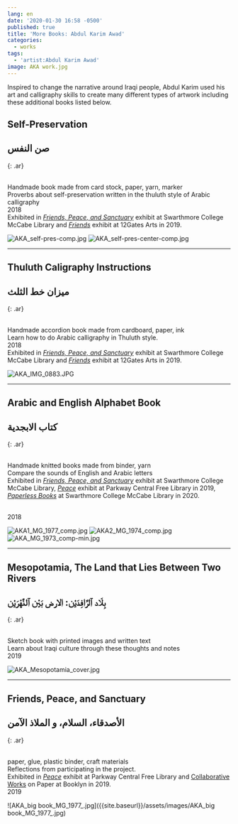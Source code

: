 ```yaml
---
lang: en
date: '2020-01-30 16:58 -0500'
published: true
title: 'More Books: Abdul Karim Awad'
categories:
  - works
tags:
  - 'artist:Abdul Karim Awad'
image: AKA work.jpg
---
```

Inspired to change the narrative around Iraqi people, Abdul Karim used his art and calligraphy skills to create many different types of artwork including these additional books listed below.

## **Self-Preservation**

## **صن النفس**
{: .ar}

<br/>Handmade book made from card stock, paper, yarn, marker 
<br/>Proverbs about self-preservation written in the thuluth style of Arabic calligraphy
<br/>2018
<br/>Exhibited in [_Friends, Peace, and Sanctuary_](http://fps.swarthmore.edu/exhibitions/exhibit:swarthmore/swarthmore/) exhibit at Swarthmore College McCabe Library and [_Friends_](http://fps.swarthmore.edu/exhibitions/exhibit:twelve%20gates/friends/) exhibit at 12Gates Arts in 2019.

![AKA_self-pres-comp.jpg]({{site.baseurl}}/assets/images/AKA_self-pres-comp.jpg)
![AKA_self-pres-center-comp.jpg]({{site.baseurl}}/assets/images/AKA_self-pres-center-comp.jpg)


<hr/>


## **Thuluth Caligraphy Instructions**

## **ميزان خط الثلث**
{: .ar}

<br/>Handmade accordion book made from cardboard, paper, ink 
<br/>Learn how to do Arabic calligraphy in Thuluth style.
<br/>2018
<br/>Exhibited in [_Friends, Peace, and Sanctuary_](http://fps.swarthmore.edu/exhibitions/exhibit:swarthmore/swarthmore/) exhibit at Swarthmore College McCabe Library and [_Friends_](http://fps.swarthmore.edu/exhibitions/exhibit:twelve%20gates/friends/) exhibit at 12Gates Arts in 2019.


![AKA_IMG_0883.JPG]({{site.baseurl}}/assets/images/AKA_IMG_0883.JPG)


<hr/>


## **Arabic and English Alphabet Book**

## **كتاب الابجدية**
{: .ar}

<br/>Handmade knitted books made from binder, yarn 
<br/>Compare the sounds of English and Arabic letters
<br/>Exhibited in [_Friends, Peace, and Sanctuary_](http://fps.swarthmore.edu/exhibitions/exhibit:swarthmore/swarthmore/) exhibit at Swarthmore College McCabe Library, [_Peace_](http://fps.swarthmore.edu/exhibitions/exhibit:free%20library/peace/) exhibit at Parkway Central Free Library in 2019, [_Paperless Books_](https://www.burbio.com/states/Pennsylvania/Swarthmore/swarthmore-college-featured-events/Exhibition:-Paperless-Artists%E2%80%99-Books-in-the-Collection-180450161%E2%80%9C%3E%20%20%20%20%3Cmeta%20charset=) at Swarthmore College McCabe Library in 2020.

<br/>2018

![AKA1_MG_1977_comp.jpg]({{site.baseurl}}/assets/images/AKA1_MG_1977_comp.jpg)
![AKA2_MG_1974_comp.jpg]({{site.baseurl}}/assets/images/AKA2_MG_1974_comp.jpg)
![AKA_MG_1973_comp-min.jpg]({{site.baseurl}}/assets/images/AKA_MG_1973_comp-min.jpg)


<hr/>


## **Mesopotamia, The Land that Lies Between Two Rivers**

## **بِلَاد ٱلرَّافِدَيْن: الارض بَيْن ٱلنَّهْرَيْن**
{: .ar}

<br/>Sketch book with printed images and written text
<br/>Learn about Iraqi culture through these thoughts and notes
<br/>2019

![AKA_Mesopotamia_cover.jpg]({{site.baseurl}}/assets/images/AKA_Mesopotamia_cover.jpg)


<hr/>


## **Friends, Peace, and Sanctuary**

## **الأصدقاء، السلام، و الملاذ الآمن**
{: .ar}

<br/>paper, glue, plastic binder, craft materials
<br/>Reflections from participating in the project.
<br/>Exhibited in [_Peace_](http://fps.swarthmore.edu/exhibitions/exhibit:free%20library/peace/) exhibit at Parkway Central Free Library and [Collaborative Works](http://fps.swarthmore.edu/exhibitions/exhibit:booklyn/september-27-october-26-2019/) on Paper at Booklyn in 2019.
<br/>2019

![AKA_big book_MG_1977_.jpg]({{site.baseurl}}/assets/images/AKA_big book_MG_1977_.jpg)


